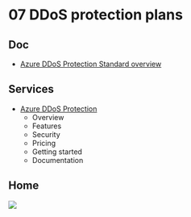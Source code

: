 # 07 DDoS protection plans

## Doc
* [Azure DDoS Protection Standard overview](https://docs.microsoft.com/en-us/azure/virtual-network/ddos-protection-overview)

## Services
* [Azure DDoS Protection](https://azure.microsoft.com/en-ca/services/ddos-protection/)
  * Overview
  * Features
  * Security
  * Pricing
  * Getting started
  * Documentation

## Home
[<img src="https://i.imgur.com/dMqEL8C.png">](https://i.imgur.com/dMqEL8C.png)
